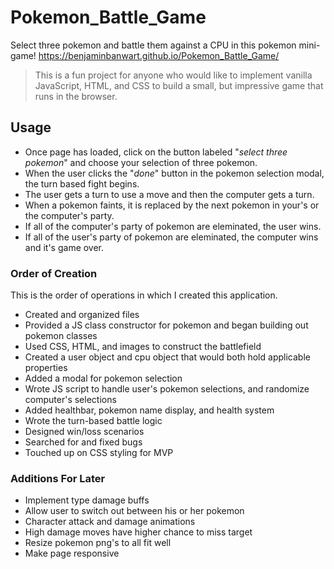 # Pokemon_Battle_Game
Select three pokemon and battle them against a CPU in this pokemon mini-game!
https://benjaminbanwart.github.io/Pokemon_Battle_Game/
>This is a fun project for anyone who would like to implement vanilla JavaScript, HTML, and CSS to build a small, but impressive game that runs in the browser.
## Usage
- Once page has loaded, click on the button labeled "*select three pokemon*" and choose your selection of three pokemon.
- When the user clicks the "*done*" button in the pokemon selection modal, the turn based fight begins.
- The user gets a turn to use a move and then the computer gets a turn.
- When a pokemon faints, it is replaced by the next pokemon in your's or the computer's party.
- If all of the computer's party of pokemon are eleminated, the user wins.
- If all of the user's party of pokemon are eleminated, the computer wins and it's game over.
### Order of Creation
This is the order of operations in which I created this application.
- Created and organized files
- Provided a JS class constructor for pokemon and began building out pokemon classes
- Used CSS, HTML, and images to construct the battlefield
- Created a user object and cpu object that would both hold applicable properties
- Added a modal for pokemon selection
- Wrote JS script to handle user's pokemon selections, and randomize computer's selections
- Added healthbar, pokemon name display, and health system
- Wrote the turn-based battle logic
- Designed win/loss scenarios
- Searched for and fixed bugs
- Touched up on CSS styling for MVP
### Additions For Later
- Implement type damage buffs
- Allow user to switch out between his or her pokemon
- Character attack and damage animations
- High damage moves have higher chance to miss target
- Resize pokemon png's to all fit well
- Make page responsive
